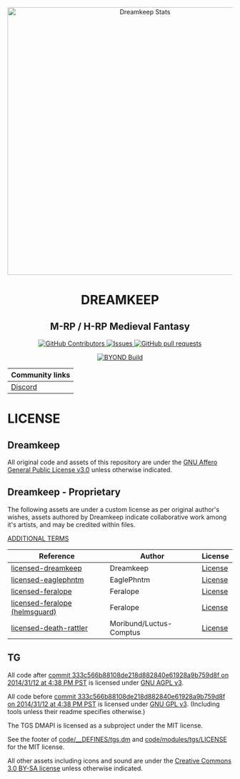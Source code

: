 <p align="center">
 <img width="600px" src="https://images2.imgbox.com/ee/79/eFJUhh4w_o.png" align="center" alt="Dreamkeep Stats" />
 <h1 align="center">DREAMKEEP</h1>
 <h2 align="center">M-RP / H-RP Medieval Fantasy</h2>
</p>

<p align="center">
    <a href="https://github.com/StoneHedgeSS13/StoneHedge/graphs/contributors">
      <img alt="GitHub Contributors" src="https://img.shields.io/github/contributors/StoneHedgeSS13/StoneHedge" />
    </a>
    <a href="https://github.com/StoneHedgeSS13/StoneHedge/issues">
      <img alt="Issues" src="https://img.shields.io/github/issues/StoneHedgeSS13/StoneHedge?color=0088ff" />
    </a>
    <a href="https://github.com/StoneHedgeSS13/StoneHedge/pulls">
      <img alt="GitHub pull requests" src="https://img.shields.io/github/issues-pr/StoneHedgeSS13/StoneHedge?color=0088ff" />
    </a>
</p>

<p align="center">
	<a href="https://github.com/StoneHedgeSS13/StoneHedge/actions/workflows/ci_suite.yml">
      <img alt="BYOND Build" src="https://github.com/StoneHedgeSS13/StoneHedge/actions/workflows/ci_suite.yml/badge.svg" />
    </a>
</p>

<div align="center">

| Community links                   |
|----------------------------------|
| [Discord](https://discord.gg/vJDHxXbqvv)                          |

</div>

# LICENSE

## Dreamkeep

All original code and assets of this repository are under the [GNU Affero General Public License v3.0](https://www.gnu.org/licenses/agpl-3.0.en.html) unless otherwise indicated.

## Dreamkeep - Proprietary

The following assets are under a custom license as per original author's wishes, assets authored by Dreamkeep indicate collaborative work among it's artists, and may be credited within files.

[ADDITIONAL TERMS](https://github.com/StoneHedgeSS13/StoneHedge/tree/main/modular_stonehedge/ADDITIONAL-TERMS.md)

| Reference                                    | Author        |   License  |
|----------------------------------------------|---------------|------------|
| [licensed-dreamkeep](https://github.com/StoneHedgeSS13/StoneHedge/tree/main/modular_stonehedge/licensed-dreamkeep)                   | Dreamkeep    | [License](https://github.com/StoneHedgeSS13/StoneHedge/tree/main/modular_stonehedge/licensed-dreamkeep/LICENSE.md)|
| [licensed-eaglephntm](https://github.com/StoneHedgeSS13/StoneHedge/tree/main/modular_stonehedge/licensed-eaglephntm)                   | EaglePhntm    | [License](https://github.com/StoneHedgeSS13/StoneHedge/tree/main/modular_stonehedge/licensed-eaglephntm/LICENSE.md)|
| [licensed-feralope](https://github.com/StoneHedgeSS13/StoneHedge/tree/main/modular_stonehedge/licensed-feralope)                   | Feralope    | [License](https://github.com/StoneHedgeSS13/StoneHedge/tree/main/modular_stonehedge/licensed-feralope/LICENSE.md)|
| [licensed-feralope (helmsguard)](https://github.com/StoneHedgeSS13/StoneHedge/tree/main/modular_helmsguard/licensed-feralope)                   | Feralope    | [License](https://github.com/StoneHedgeSS13/StoneHedge/tree/main/modular_helmsguard/licensed-feralope/LICENSE.md)|
| [licensed-death-rattler](https://github.com/StoneHedgeSS13/StoneHedge/tree/main/modular_helmsguard/licensed-death-rattler)                   | Moribund/Luctus-Comptus    | [License](https://github.com/StoneHedgeSS13/StoneHedge/tree/main/modular_stonehedge/licensed-death-rattler/LICENSE.md)|

## TG

All code after [commit 333c566b88108de218d882840e61928a9b759d8f on 2014/31/12 at 4:38 PM PST](https://github.com/tgstation/tgstation/commit/333c566b88108de218d882840e61928a9b759d8f) is licensed under [GNU AGPL v3](https://www.gnu.org/licenses/agpl-3.0.html).

All code before [commit 333c566b88108de218d882840e61928a9b759d8f on 2014/31/12 at 4:38 PM PST](https://github.com/tgstation/tgstation/commit/333c566b88108de218d882840e61928a9b759d8f) is licensed under [GNU GPL v3](https://www.gnu.org/licenses/gpl-3.0.html).
(Including tools unless their readme specifies otherwise.)

The TGS DMAPI is licensed as a subproject under the MIT license.

See the footer of [code/__DEFINES/tgs.dm](./code/__DEFINES/tgs.dm) and [code/modules/tgs/LICENSE](./code/modules/tgs/LICENSE) for the MIT license.

All other assets including icons and sound are under the [Creative Commons 3.0 BY-SA license](https://creativecommons.org/licenses/by-sa/3.0/) unless otherwise indicated.
